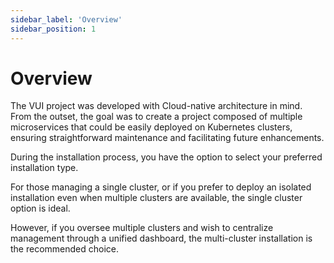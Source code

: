 ```yaml
---
sidebar_label: 'Overview'
sidebar_position: 1
---
```


# Overview

The VUI project was developed with Cloud-native architecture in mind. From the outset, the goal was to create a project composed of multiple microservices that could be easily deployed on Kubernetes clusters, ensuring straightforward maintenance and facilitating future enhancements.

During the installation process, you have the option to select your preferred installation type.

For those managing a single cluster, or if you prefer to deploy an isolated installation even when multiple clusters are available, the single cluster option is ideal.

However, if you oversee multiple clusters and wish to centralize management through a unified dashboard, the multi-cluster installation is the recommended choice.